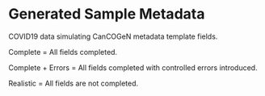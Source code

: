 # Generated Sample Metadata

COVID19 data simulating CanCOGeN metadata template fields.

Complete = All fields completed.

Complete + Errors = All fields completed with controlled errors introduced.

Realistic = All fields are not completed.
